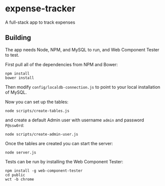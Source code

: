 # expense-tracker
A full-stack app to track expenses

## Building

The app needs Node, NPM, and MySQL to run, and Web Component Tester to test.

First pull all of the dependencies from NPM and Bower:
```
npm install
bower install
```

Then modify `config/localdb-connection.js` to point to your local installation of MySQL.

Now you can set up the tables:
```
node scripts/create-tables.js
```
and create a default Admin user with username `admin` and password `P@ssw0rd`:
```
node scripts/create-admin-user.js
```

Once the tables are created you can start the server:
```
node server.js
```

Tests can be run by installing the Web Component Tester:
```
npm install -g web-component-tester
cd public
wct -b chrome
```
